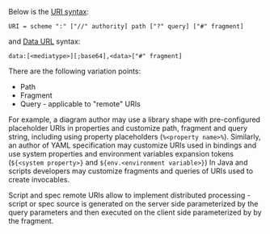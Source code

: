 Below is the [URI syntax](https://medium.com/r/?url=https%3A%2F%2Fen.wikipedia.org%2Fwiki%2FUniform_Resource_Identifier%23syntax):

```
URI = scheme ":" ["//" authority] path ["?" query] ["#" fragment]
```

and [Data URL](https://medium.com/r/?url=https%3A%2F%2Fdeveloper.mozilla.org%2Fen-US%2Fdocs%2FWeb%2FURI%2FSchemes%2Fdata) syntax:

```
data:[<mediatype>][;base64],<data>["#" fragment]
```

There are the following variation points:

* Path
* Fragment
* Query - applicable to "remote" URIs

For example, a diagram author may use a library shape with pre-configured placeholder URIs in properties and customize path, fragment and query string, including using property placeholders (``%<property name>%``).
Similarly, an author of YAML specification may customize URIs used in bindings and use system properties and environment variables expansion tokens (``${<system property>}`` and ``${env.<environment variable>}``)
In Java and scripts developers may customize fragments and queries of URIs used to create invocables.

Script and spec remote URIs allow to implement distributed processing - script or spec source is generated on the server side parameterized by the query parameters and then executed on the client side parameterized by by the fragment.